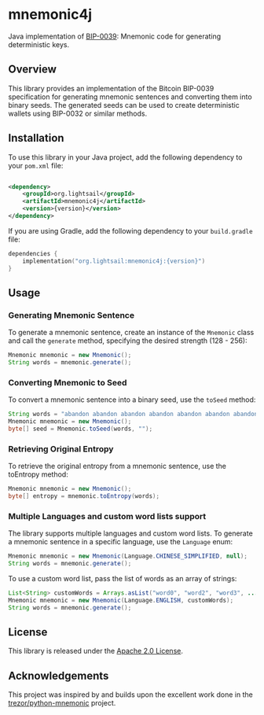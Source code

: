 # mnemonic4j

Java implementation of [BIP-0039](https://github.com/bitcoin/bips/blob/master/bip-0039.mediawiki): Mnemonic code for
generating deterministic keys.

## Overview

This library provides an implementation of the Bitcoin BIP-0039 specification for generating mnemonic sentences and
converting them into binary seeds. The generated seeds can be used to create deterministic wallets using BIP-0032 or
similar methods.

## Installation

To use this library in your Java project, add the following dependency to your `pom.xml` file:

```xml

<dependency>
    <groupId>org.lightsail</groupId>
    <artifactId>mnemonic4j</artifactId>
    <version>{version}</version>
</dependency>
```

If you are using Gradle, add the following dependency to your `build.gradle` file:

```kotlin
dependencies {
    implementation("org.lightsail:mnemonic4j:{version}")
}
```

## Usage

### Generating Mnemonic Sentence

To generate a mnemonic sentence, create an instance of the `Mnemonic` class and call the `generate` method, specifying
the desired strength (128 - 256):

```java
Mnemonic mnemonic = new Mnemonic();
String words = mnemonic.generate();
```

### Converting Mnemonic to Seed

To convert a mnemonic sentence into a binary seed, use the `toSeed` method:

```java
String words = "abandon abandon abandon abandon abandon abandon abandon abandon abandon abandon abandon about";
Mnemonic mnemonic = new Mnemonic();
byte[] seed = Mnemonic.toSeed(words, "");
```

### Retrieving Original Entropy

To retrieve the original entropy from a mnemonic sentence, use the toEntropy method:

```java
Mnemonic mnemonic = new Mnemonic();
byte[] entropy = mnemonic.toEntropy(words);
```

### Multiple Languages and custom word lists support

The library supports multiple languages and custom word lists. To generate a mnemonic sentence in a specific language,
use the `Language` enum:

```java
Mnemonic mnemonic = new Mnemonic(Language.CHINESE_SIMPLIFIED, null);
String words = mnemonic.generate();
```

To use a custom word list, pass the list of words as an array of strings:

```java
List<String> customWords = Arrays.asList("word0", "word2", "word3", ...);
Mnemonic mnemonic = new Mnemonic(Language.ENGLISH, customWords);
String words = mnemonic.generate();
```

## License

This library is released under the [Apache 2.0 License](https://www.apache.org/licenses/LICENSE-2.0).

## Acknowledgements

This project was inspired by and builds upon the excellent work done in
the [trezor/python-mnemonic](https://github.com/trezor/python-mnemonic) project.